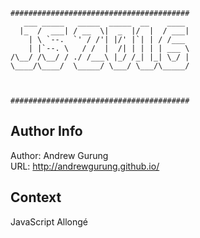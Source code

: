 ```
########################################
   ___ _____   _____  _____  __    ____
  |_  /  ___| / __  \|  _  |/  |  / ___|
    | \ `--.  `' / /'| |/' |`| | / /___
    | |`--. \   / /  |  /| | | | | ___ \
/\__/ /\__/ / ./ /___\ |_/ /_| |_| \_/ |
\____/\____/  \_____/ \___/ \___/\_____/



########################################
```

Author Info
-----------
Author: Andrew Gurung <br>
URL: http://andrewgurung.github.io/

Context
-------
JavaScript Allongé
